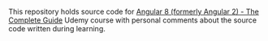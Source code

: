 This repository holds source code for [Angular 8 (formerly Angular 2) - The Complete Guide](https://www.udemy.com/the-complete-guide-to-angular-2/) Udemy course with personal comments about the source code written during learning.